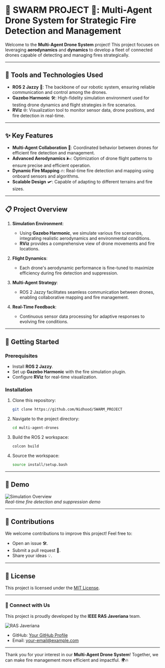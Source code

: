 # 🐝 SWARM PROJECT 🐝: Multi-Agent Drone System for Strategic Fire Detection and Management 

Welcome to the **Multi-Agent Drone System** project! This project focuses on leveraging **aerodynamics** and **dynamics** to develop a fleet of connected drones capable of detecting and managing fires strategically. 

---

## 🔧 Tools and Technologies Used

- **ROS 2 Jazzy** 🐢: The backbone of our robotic system, ensuring reliable communication and control among the drones.
- **Gazebo Harmonic** 🛠️: High-fidelity simulation environment used for testing drone dynamics and flight strategies in fire scenarios.
- **RViz** 🌐: Visualization tool to monitor sensor data, drone positions, and fire detection in real-time.

---

## ✨ Key Features

- **Multi-Agent Collaboration** 🤝: Coordinated behavior between drones for efficient fire detection and management.
- **Advanced Aerodynamics** 🌬️: Optimization of drone flight patterns to ensure precise and efficient operation.
- **Dynamic Fire Mapping** 🔥: Real-time fire detection and mapping using onboard sensors and algorithms.
- **Scalable Design** 🛩️: Capable of adapting to different terrains and fire sizes.

---

## 📋 Project Overview

1. **Simulation Environment**: 
   - Using **Gazebo Harmonic**, we simulate various fire scenarios, integrating realistic aerodynamics and environmental conditions.
   - **RViz** provides a comprehensive view of drone movements and fire locations.

2. **Flight Dynamics**: 
   - Each drone's aerodynamic performance is fine-tuned to maximize efficiency during fire detection and suppression.

3. **Multi-Agent Strategy**:
   - ROS 2 Jazzy facilitates seamless communication between drones, enabling collaborative mapping and fire management.

4. **Real-Time Feedback**:
   - Continuous sensor data processing for adaptive responses to evolving fire conditions.

---

## 🚀 Getting Started

### Prerequisites

- Install **ROS 2 Jazzy**.
- Set up **Gazebo Harmonic** with the fire simulation plugin.
- Configure **RViz** for real-time visualization.

### Installation

1. Clone this repository:
   ```bash
   git clone https://github.com/Nidhood/SWARM_PROJECT
   ```
2. Navigate to the project directory:
   ```bash
   cd multi-agent-drones
   ```
3. Build the ROS 2 workspace:
   ```bash
   colcon build
   ```
4. Source the workspace:
   ```bash
   source install/setup.bash
   ```

---

## 🎥 Demo

![Simulation Overview](https://github.com/Nidhood/SWARM_PROJECT/blob/main/img/model-view.gif)  
*Real-time fire detection and suppression demo*

---

## 🤝 Contributions

We welcome contributions to improve this project! Feel free to:
- Open an issue 🛠️.
- Submit a pull request 🚀.
- Share your ideas 💡.

---

## 📜 License

This project is licensed under the [MIT License](LICENSE).

---

### 🔗 Connect with Us

This project is proudly developed by the **IEEE RAS Javeriana** team. 

![RAS Javeriana](https://raw.githubusercontent.com/Nidhood/SWARN_PROJECT/main/img/RASJaveriana.png)
- GitHub: [Your GitHub Profile](https://github.com/your-profile)  
- Email: [your-email@example.com](mailto:your-email@example.com)

---

Thank you for your interest in our **Multi-Agent Drone System**! Together, we can make fire management more efficient and impactful. 🌍🔥

